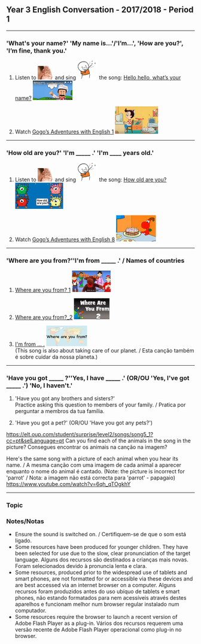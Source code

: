 ## Year 3 English Conversation - 2017/2018 - Period 1
***
### 'What's your name?' 'My name is…'/'I’m…', 'How are you?', 'I’m fine, thank you.'

1. Listen to ![listen](/images/listen.png) and sing ![sing](/images/sing.png) the song: [Hello hello, what’s your name?](https://www.youtube.com/watch?v=Uv1JkBL5728) [![wyn](/images/wyn1.png)](https://www.youtube.com/watch?v=Uv1JkBL5728)

2. Watch [Gogo’s Adventures with English 1](https://www.youtube.com/watch?v=9R5-W3bMX4E) [![gae1](/images/gae1.PNG)](https://www.youtube.com/watch?v=9R5-W3bMX4E)  

***

### 'How old are you?' 'I'm _____ .' 'I'm ____ years old.'

1. Listen to ![listen](/images/listen.png) and sing ![sing](/images/sing.png) the song: [How old are you?](https://www.youtube.com/watch?v=x2cI4ZgsYU4) [![hoay](/images/hoay.PNG)](https://www.youtube.com/watch?v=x2cI4ZgsYU4)

2. Watch [Gogo’s Adventures with English 8](https://www.youtube.com/watch?v=sn4sp4YGz0E) [![gae8](/images/gae8.PNG)](https://www.youtube.com/watch?v=sn4sp4YGz0E)

*** 

### 'Where are you from?''I'm from _____ .' / Names of countries

1. [Where are you from? 1](https://www.youtube.com/watch?v=l6A2EFkjXq4) [![wyf1](/images/wyf1.png)](https://www.youtube.com/watch?v=l6A2EFkjXq4)

2. [Where are you from?_2](https://www.youtube.com/watch?v=XfFCaTgsW-I) [![wyf2](/images/wyf2.png)](https://www.youtube.com/watch?v=XfFCaTgsW-I)

3. [I'm from ... .](https://www.youtube.com/watch?v=Pf6jDODpZmU) [![wyf3](/images/wyf3.png)](https://www.youtube.com/watch?v=Pf6jDODpZmU)  
(This song is also about taking care of our planet. / Esta canção também é sobre cuidar da nossa planeta.)

*** 

### 'Have you got _____ ?''Yes, I have _____ .' (OR/OU 'Yes, I've got _____ .') 'No, I haven't.'

1. 'Have you got any brothers and sisters?'  
Practice asking this question to members of your family. / Pratica por perguntar a membros da tua família.

2. 'Have you got a pet?' (OR/OU 'Have you got any pets?')  

https://elt.oup.com/student/surprise/level2/songs/song5_1?cc=pt&selLanguage=pt
Can you find each of the animals in the song in the picture? Consegues encontrar os animais na canção na imagem?

Here's the same song with a picture of each animal when you hear its name. / A mesma canção com uma imagem de cada animal a aparecer enquanto o nome do animal é cantado. (Note: the picture is incorrect for 'parrot' / Nota: a imagem não está correcta para 'parrot' - papagaio)  
https://www.youtube.com/watch?v=6qh_qTOgkhY

***

### Topic 





### Notes/Notas
* Ensure the sound is switched on. / Certifiquem-se de que o som está ligado.
* Some resources have been produced for younger children. They have been selected for use due to the slow, clear pronunciation of the target language. Alguns dos recursos são destinados a crianças mais novas. Foram selecionados devido à pronuncia lenta e clara.
* Some resources, produced prior to the widespread use of tablets and smart phones, are not formatted for or accessible via these devices and are best accessed via an internet browser on a computer. Alguns recursos foram produzidos antes do uso ubíquo de tablets e smart phones, não estando formatados para nem acessíveis através destes aparelhos e funcionam melhor num browser regular instalado num computador.
* Some resources require the browser to launch a recent version of Adobe Flash Player as a plug-in. Vários dos recursos requerem uma versão recente de Adobe Flash Player operacional como plug-in no browser.
